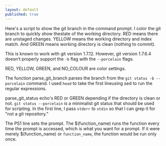 ```yaml
---
layout: default
published: true
---
```


Here's a script to show the git branch in the command prompt. I color the git branch to quickly show thestate of the working directory. RED means there are unstaged changes. YELLOW means the working directory and index match. And GREEN means working directory is clean (nothing to commit).

This is known to work with git version 1.7.12. However, git version 1.7.6.4 doesn't properly support the `-b` flag with the `--porcelain` flags.


<script src="https://gist.github.com/3658683.js?file=.bash_login"> </script>

RED, YELLOW, GREEN, and NO_COLOUR are color settings.



The function parse_git_branch parses the branch from the `git status -b --porcelain` command. I used `head` to take the first lineusing sed to run the regular expressions.


parse_git_status echo's RED or GREEN depending if the directory is clean or not. `git status --porcelain` is a minimalist git status that should be used for scripting. In the first line, I pass `stderr` to `stdin` so that I can grep it for "not a git repository."


The PS1 line sets the prompt. The \$(function_name) runs the function every time the prompt is accessed, which is what you want for a prompt. If it were merely $(function_name) or `function_name`, the function would be run only once.
